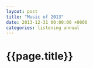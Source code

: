 ```yaml
---
layout: post
title: "Music of 2013"
date: 2013-12-31 00:00:00 +0000
categories: listening annual
---
```


# {{page.title}}
